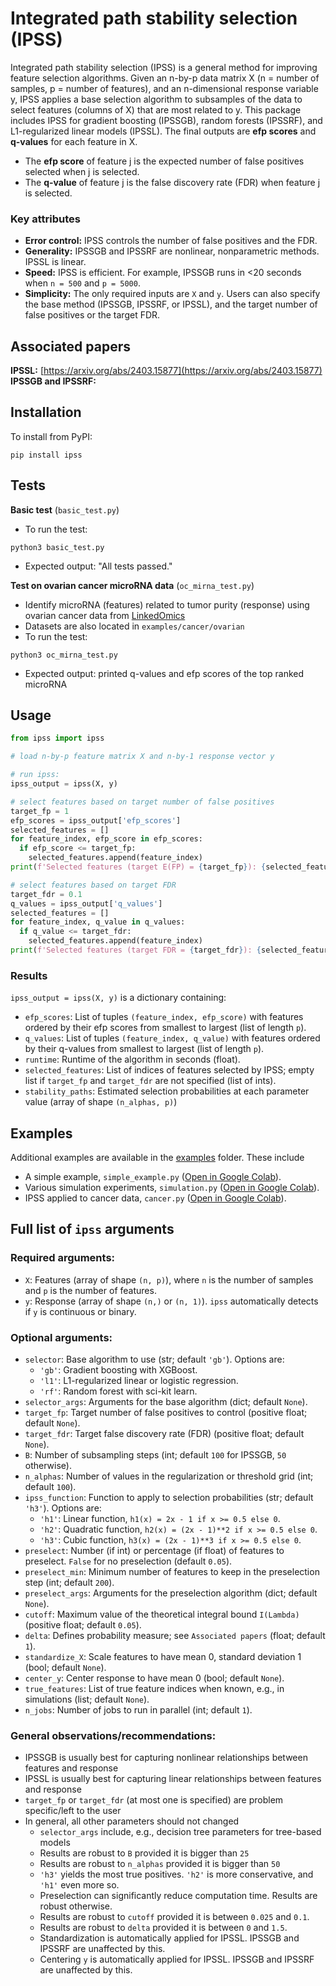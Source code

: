 # Integrated path stability selection (IPSS)

Integrated path stability selection (IPSS) is a general method for improving feature selection algorithms. Given an
n-by-p data matrix X (n = number of samples, p = number of features), and an n-dimensional response variable y, IPSS
applies a base selection algorithm to subsamples of the data to select features (columns of X) that are most related
to y. This package includes IPSS for gradient boosting (IPSSGB), random forests (IPSSRF), and L1-regularized linear 
models (IPSSL). The final outputs are **efp scores** and **q-values** for each feature in X.

- The **efp score** of feature j is the expected number of false positives selected when j is selected. 
- The **q-value** of feature j is the false discovery rate (FDR) when feature j is selected.

### Key attributes
- **Error control:** IPSS controls the number of false positives and the FDR.
- **Generality:** IPSSGB and IPSSRF are nonlinear, nonparametric methods. IPSSL is linear.
- **Speed:** IPSS is efficient. For example, IPSSGB runs in <20 seconds when `n = 500` and `p = 5000`.
- **Simplicity:** The only required inputs are `X` and `y`. Users can also specify the base method (IPSSGB, IPSSRF, or IPSSL), 
and the target number of false positives or the target FDR.

## Associated papers

**IPSSL:** [https://arxiv.org/abs/2403.15877](https://arxiv.org/abs/2403.15877) <br>
**IPSSGB and IPSSRF:** 

## Installation
To install from PyPI:
```
pip install ipss
```

## Tests
**Basic test** (`basic_test.py`)
- To run the test:
```
python3 basic_test.py
```
- Expected output: "All tests passed."

**Test on ovarian cancer microRNA data** (`oc_mirna_test.py`)
- Identify microRNA (features) related to tumor purity (response) using ovarian cancer data from [LinkedOmics](https://www.linkedomics.org/data_download/TCGA-OV/)
- Datasets are also located in `examples/cancer/ovarian`
- To run the test:
```
python3 oc_mirna_test.py
```
- Expected output: printed q-values and efp scores of the top ranked microRNA

## Usage
```python
from ipss import ipss

# load n-by-p feature matrix X and n-by-1 response vector y

# run ipss:
ipss_output = ipss(X, y)

# select features based on target number of false positives
target_fp = 1
efp_scores = ipss_output['efp_scores']
selected_features = []
for feature_index, efp_score in efp_scores:
  if efp_score <= target_fp:
    selected_features.append(feature_index)
print(f'Selected features (target E(FP) = {target_fp}): {selected_features}')

# select features based on target FDR
target_fdr = 0.1
q_values = ipss_output['q_values']
selected_features = []
for feature_index, q_value in q_values:
  if q_value <= target_fdr:
    selected_features.append(feature_index)
print(f'Selected features (target FDR = {target_fdr}): {selected_features}')
```
### Results
`ipss_output = ipss(X, y)` is a dictionary containing:
- `efp_scores`: List of tuples `(feature_index, efp_score)` with features ordered by their efp scores from smallest to largest (list of length `p`).
- `q_values`: List of tuples `(feature_index, q_value)` with features ordered by their q-values from smallest to largest (list of length `p`).
- `runtime`: Runtime of the algorithm in seconds (float).
- `selected_features`: List of indices of features selected by IPSS; empty list if `target_fp` and `target_fdr` are not specified (list of ints).
- `stability_paths`: Estimated selection probabilities at each parameter value (array of shape `(n_alphas, p)`)

## Examples
Additional examples are available in the [examples](https://github.com/omelikechi/ipss/tree/main/examples) folder. These include
- A simple example, `simple_example.py` ([Open in Google Colab](https://colab.research.google.com/github/omelikechi/ipss/blob/main/examples/simple_example.ipynb)).
- Various simulation experiments, `simulation.py` ([Open in Google Colab](https://colab.research.google.com/github/omelikechi/ipss/blob/main/examples/simulation/simulation.ipynb)).
- IPSS applied to cancer data, `cancer.py` ([Open in Google Colab](https://colab.research.google.com/github/omelikechi/ipss/blob/main/examples/cancer/cancer.ipynb)).

## Full list of `ipss` arguments

### Required arguments:
- `X`: Features (array of shape `(n, p)`), where `n` is the number of samples and `p` is the number of features.
- `y`: Response (array of shape `(n,)` or `(n, 1)`). `ipss` automatically detects if `y` is continuous or binary.

### Optional arguments:
- `selector`: Base algorithm to use (str; default `'gb'`). Options are:
  - `'gb'`: Gradient boosting with XGBoost.
  - `'l1'`: L1-regularized linear or logistic regression.
  - `'rf'`: Random forest with sci-kit learn. 
- `selector_args`: Arguments for the base algorithm (dict; default `None`).
- `target_fp`: Target number of false positives to control (positive float; default `None`).
- `target_fdr`: Target false discovery rate (FDR) (positive float; default `None`).
- `B`: Number of subsampling steps (int; default `100` for IPSSGB, `50` otherwise).
- `n_alphas`: Number of values in the regularization or threshold grid (int; default `100`).
- `ipss_function`: Function to apply to selection probabilities (str; default `'h3'`). Options are:
  - `'h1'`: Linear function, ```h1(x) = 2x - 1 if x >= 0.5 else 0```.
  - `'h2'`: Quadratic function, ```h2(x) = (2x - 1)**2 if x >= 0.5 else 0```.
  - `'h3'`: Cubic function, ```h3(x) = (2x - 1)**3 if x >= 0.5 else 0```.
- `preselect`: Number (if int) or percentage (if float) of features to preselect. `False` for no preselection (default `0.05`).
- `preselect_min`: Minimum number of features to keep in the preselection step (int; default `200`).
- `preselect_args`: Arguments for the preselection algorithm (dict; default `None`).
- `cutoff`: Maximum value of the theoretical integral bound `I(Lambda)` (positive float; default `0.05`).
- `delta`: Defines probability measure; see `Associated papers` (float; default `1`).
- `standardize_X`: Scale features to have mean 0, standard deviation 1 (bool; default `None`).
- `center_y`: Center response to have mean 0 (bool; default `None`).
- `true_features`: List of true feature indices when known, e.g., in simulations (list; default `None`).
- `n_jobs`: Number of jobs to run in parallel (int; default `1`).

### General observations/recommendations:
- IPSSGB is usually best for capturing nonlinear relationships between features and response
- IPSSL is usually best for capturing linear relationships between features and response
- `target_fp` or `target_fdr` (at most one is specified) are problem specific/left to the user
- In general, all other parameters should not changed
  - `selector_args` include, e.g., decision tree parameters for tree-based models
  - Results are robust to `B` provided it is bigger than `25`
  - Results are robust to `n_alphas` provided it is bigger than `50`
  - `'h3'` yields the most true positives. `'h2'` is more conservative, and `'h1'` even more so.
  - Preselection can significantly reduce computation time. Results are robust otherwise.
  - Results are robust to `cutoff` provided it is between `0.025` and `0.1`.
  - Results are robust to `delta` provided it is between `0` and `1.5`.
  - Standardization is automatically applied for IPSSL. IPSSGB and IPSSRF are unaffected by this.
  - Centering `y` is automatically applied for IPSSL. IPSSGB and IPSSRF are unaffected by this.










